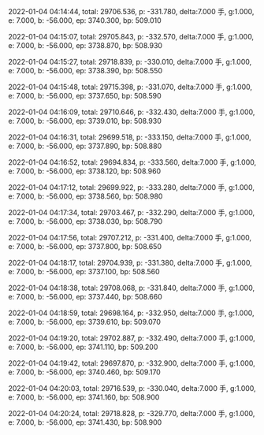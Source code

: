2022-01-04 04:14:44, total: 29706.536, p: -331.780, delta:7.000 手, g:1.000, e: 7.000, b: -56.000, ep: 3740.300, bp: 509.010

2022-01-04 04:15:07, total: 29705.843, p: -332.570, delta:7.000 手, g:1.000, e: 7.000, b: -56.000, ep: 3738.870, bp: 508.930

2022-01-04 04:15:27, total: 29718.839, p: -330.010, delta:7.000 手, g:1.000, e: 7.000, b: -56.000, ep: 3738.390, bp: 508.550

2022-01-04 04:15:48, total: 29715.398, p: -331.070, delta:7.000 手, g:1.000, e: 7.000, b: -56.000, ep: 3737.650, bp: 508.590

2022-01-04 04:16:09, total: 29710.646, p: -332.430, delta:7.000 手, g:1.000, e: 7.000, b: -56.000, ep: 3739.010, bp: 508.930

2022-01-04 04:16:31, total: 29699.518, p: -333.150, delta:7.000 手, g:1.000, e: 7.000, b: -56.000, ep: 3737.890, bp: 508.880

2022-01-04 04:16:52, total: 29694.834, p: -333.560, delta:7.000 手, g:1.000, e: 7.000, b: -56.000, ep: 3738.120, bp: 508.960

2022-01-04 04:17:12, total: 29699.922, p: -333.280, delta:7.000 手, g:1.000, e: 7.000, b: -56.000, ep: 3738.560, bp: 508.980

2022-01-04 04:17:34, total: 29703.467, p: -332.290, delta:7.000 手, g:1.000, e: 7.000, b: -56.000, ep: 3738.030, bp: 508.790

2022-01-04 04:17:56, total: 29707.212, p: -331.400, delta:7.000 手, g:1.000, e: 7.000, b: -56.000, ep: 3737.800, bp: 508.650

2022-01-04 04:18:17, total: 29704.939, p: -331.380, delta:7.000 手, g:1.000, e: 7.000, b: -56.000, ep: 3737.100, bp: 508.560

2022-01-04 04:18:38, total: 29708.068, p: -331.840, delta:7.000 手, g:1.000, e: 7.000, b: -56.000, ep: 3737.440, bp: 508.660

2022-01-04 04:18:59, total: 29698.164, p: -332.950, delta:7.000 手, g:1.000, e: 7.000, b: -56.000, ep: 3739.610, bp: 509.070

2022-01-04 04:19:20, total: 29702.887, p: -332.490, delta:7.000 手, g:1.000, e: 7.000, b: -56.000, ep: 3741.110, bp: 509.200

2022-01-04 04:19:42, total: 29697.870, p: -332.900, delta:7.000 手, g:1.000, e: 7.000, b: -56.000, ep: 3740.460, bp: 509.170

2022-01-04 04:20:03, total: 29716.539, p: -330.040, delta:7.000 手, g:1.000, e: 7.000, b: -56.000, ep: 3741.160, bp: 508.900

2022-01-04 04:20:24, total: 29718.828, p: -329.770, delta:7.000 手, g:1.000, e: 7.000, b: -56.000, ep: 3741.430, bp: 508.900